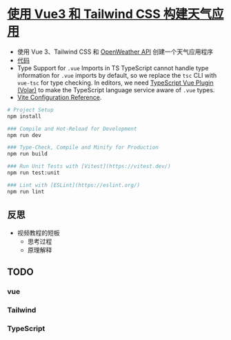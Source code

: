 # [使用 Vue3 和 Tailwind CSS 构建天气应用](https://www.bilibili.com/video/BV1514y1Y7hH/)

- 使用 Vue 3、Tailwind CSS 和 [OpenWeather API](https://openweathermap.org/api) 创建一个天气应用程序
- [代码](https://github.com/johnkomarnicki/net_ninja_vue_3_weather_app)
- Type Support for `.vue` Imports in TS TypeScript cannot handle type information for `.vue` imports by default, so we replace the `tsc` CLI with `vue-tsc` for type checking. In editors, we need [TypeScript Vue Plugin (Volar)](https://marketplace.visualstudio.com/items?itemName=Vue.vscode-typescript-vue-plugin) to make the TypeScript language service aware of `.vue` types.
- [Vite Configuration Reference](https://vitejs.dev/config/).

```sh
# Project Setup
npm install

### Compile and Hot-Reload for Development
npm run dev

### Type-Check, Compile and Minify for Production
npm run build

### Run Unit Tests with [Vitest](https://vitest.dev/)
npm run test:unit

### Lint with [ESLint](https://eslint.org/)
npm run lint
```

## 反思

- 视频教程的短板
  - 思考过程
  - 原理解释

## TODO

### vue

### Tailwind

### TypeScript
